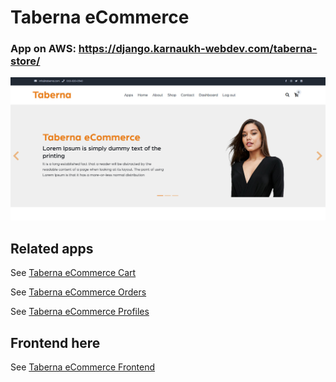 # Taberna eCommerce

### App on AWS: <https://django.karnaukh-webdev.com/taberna-store/>

![Social Network screenshot](https://github.com/SerhiiKarnaukh/test-applications-manager/blob/main/portfolio/apps/taberna_product/taberna.jpg)

## Related apps

See [Taberna eCommerce Cart](https://github.com/SerhiiKarnaukh/test-applications-manager/tree/main/portfolio/apps/taberna_cart)

See [Taberna eCommerce Orders](https://github.com/SerhiiKarnaukh/test-applications-manager/tree/main/portfolio/apps/taberna_orders)

See [Taberna eCommerce Profiles](https://github.com/SerhiiKarnaukh/test-applications-manager/tree/main/portfolio/apps/taberna_profiles)

## Frontend here

See [Taberna eCommerce Frontend](https://github.com/SerhiiKarnaukh/test-applications-manager/tree/main/portfolio/apps/taberna_product/_dev)
